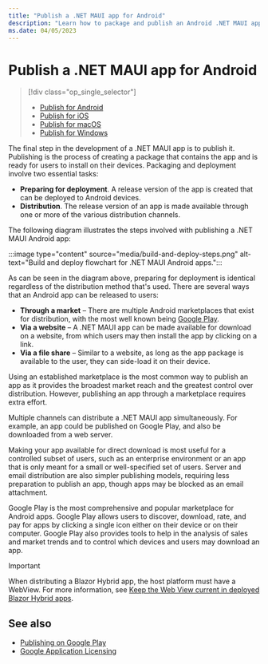 ```yaml
---
title: "Publish a .NET MAUI app for Android"
description: "Learn how to package and publish an Android .NET MAUI app."
ms.date: 04/05/2023
---
```


# Publish a .NET MAUI app for Android

> [!div class="op_single_selector"]
>
> - [Publish for Android](index.md)
> - [Publish for iOS](../../ios/deployment/index.md)
> - [Publish for macOS](../../mac-catalyst/deployment/index.md)
> - [Publish for Windows](../../windows/deployment/overview.md)

The final step in the development of a .NET MAUI app is to publish it. Publishing is the process of creating a package that contains the app and is ready for users to install on their devices. Packaging and deployment involve two essential tasks:

- **Preparing for deployment**. A release version of the app is created that can be deployed to Android devices.
- **Distribution**. The release version of an app is made available through one or more of the various distribution channels.

The following diagram illustrates the steps involved with publishing a .NET MAUI Android app:

:::image type="content" source="media/build-and-deploy-steps.png" alt-text="Build and deploy flowchart for .NET MAUI Android apps.":::

As can be seen in the diagram above, preparing for deployment is identical regardless of the distribution method that's used. There are several ways that an Android app can be released to users:

- **Through a market** &ndash; There are multiple Android marketplaces that exist for distribution, with the most well known being [Google Play](https://play.google.com/).
- **Via a website** &ndash; A .NET MAUI app can be made available for download on a website, from which users may then install the app by clicking on a link.
- **Via a file share** &ndash; Similar to a website, as long as the app package is available to the user, they can side-load it on their device.

Using an established marketplace is the most common way to publish an app as it provides the broadest market reach and the greatest control over distribution. However, publishing an app through a marketplace requires extra effort.

Multiple channels can distribute a .NET MAUI app simultaneously. For example, an app could be published on Google Play, and also be downloaded from a web server.

Making your app available for direct download is most useful for a controlled subset of users, such as an enterprise environment or an app that is only meant for a small or well-specified set of users. Server and email distribution are also simpler publishing models, requiring less preparation to publish an app, though apps may be blocked as an email attachment.

Google Play is the most comprehensive and popular marketplace for Android apps. Google Play allows users to discover, download, rate, and pay for apps by clicking a single icon either on their device or on their computer. Google Play also provides tools to help in the analysis of sales and market trends and to control which devices and users may download an app.

> [!IMPORTANT]
> When distributing a Blazor Hybrid app, the host platform must have a WebView. For more information, see [Keep the Web View current in deployed Blazor Hybrid apps](/aspnet/core/blazor/hybrid/security/security-considerations#keep-the-web-view-current-in-deployed-apps).

## See also

<!--
- [Build Process](~/android/deploy-test/building-apps/build-process.md)
- [Linking](~/android/deploy-test/linker.md)
- [Obtaining A Google Maps API Key](~/android/platform/maps-and-location/maps/obtaining-a-google-maps-api-key.md)
- [Deploy via Visual Studio App Center](/appcenter/distribution/stores/googleplay)
- [Application Signing](https://source.android.com/security/apksigning/)
-->

- [Publishing on Google Play](https://developer.android.com/distribute/googleplay/publish/index.html)
- [Google Application Licensing](https://developer.android.com/guide/google/play/licensing/index.html)
